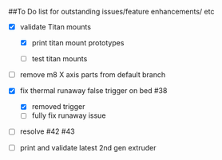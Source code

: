 ##To Do list for outstanding issues/feature enhancements/ etc

- [x] validate Titan mounts

     - [x] print titan mount prototypes
     - [ ] test titan mounts
     
     
- [ ] remove m8 X axis parts from default branch

- [x] fix thermal runaway false trigger on bed #38
     - [x] removed trigger
     - [ ] fully fix runaway issue
- [ ] resolve #42 #43

- [ ] print and validate latest 2nd gen extruder


